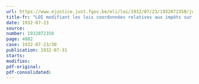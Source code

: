 ```yaml
---
url: https://www.ejustice.just.fgov.be/eli/loi/1932/07/23/1932072350/justel
title-fr: "LOI modifiant les lois coordonnées relatives aux impôts sur les revenus ainsi que les lois concernant les brevets d'invention, les marques de fabrique et de commerce, les dessins et modèles industriels et la propriété industrielle en général"
date: 1932-07-23
source:
number: 1932072350
page: 4082
case: 1932-07-23/30
publication: 1932-07-31
starts:
modifies:
pdf-original:
pdf-consolidated:
---
```



